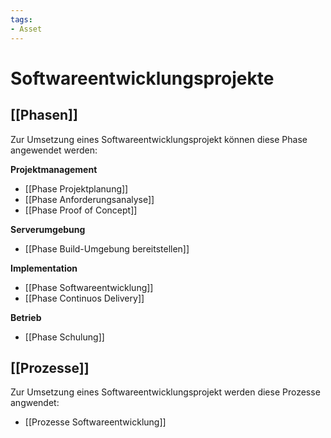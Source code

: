 ```yaml
---
tags:
- Asset
---
```

# Softwareentwicklungsprojekte

## [[Phasen]]

Zur Umsetzung eines Softwareentwicklungsprojekt können diese Phase angewendet werden:

**Projektmanagement**

* [[Phase Projektplanung]]
* [[Phase Anforderungsanalyse]]
* [[Phase Proof of Concept]]

**Serverumgebung**

* [[Phase Build-Umgebung bereitstellen]]

**Implementation**

* [[Phase Softwareentwicklung]]
* [[Phase Continuos Delivery]]

**Betrieb**

* [[Phase Schulung]]

## [[Prozesse]]

Zur Umsetzung eines Softwareentwicklungsprojekt werden diese Prozesse angwendet:

* [[Prozesse Softwareentwicklung]]